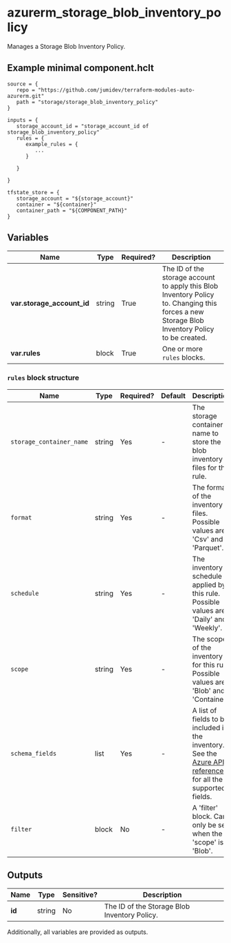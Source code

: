 # azurerm_storage_blob_inventory_policy

Manages a Storage Blob Inventory Policy.

## Example minimal component.hclt

```hcl
source = {
   repo = "https://github.com/jumidev/terraform-modules-auto-azurerm.git" 
   path = "storage/storage_blob_inventory_policy" 
}

inputs = {
   storage_account_id = "storage_account_id of storage_blob_inventory_policy" 
   rules = {
      example_rules = {
         ...
      }
  
   }
 
}

tfstate_store = {
   storage_account = "${storage_account}" 
   container = "${container}" 
   container_path = "${COMPONENT_PATH}" 
}

```

## Variables

| Name | Type | Required? |  Description |
| ---- | ---- | --------- |  ----------- |
| **var.storage_account_id** | string | True | The ID of the storage account to apply this Blob Inventory Policy to. Changing this forces a new Storage Blob Inventory Policy to be created. | 
| **var.rules** | block | True | One or more `rules` blocks. | 

### `rules` block structure

| Name | Type | Required? | Default | Description |
| ---- | ---- | --------- | ------- | ----------- |
| `storage_container_name` | string | Yes | - | The storage container name to store the blob inventory files for this rule. |
| `format` | string | Yes | - | The format of the inventory files. Possible values are 'Csv' and 'Parquet'. |
| `schedule` | string | Yes | - | The inventory schedule applied by this rule. Possible values are 'Daily' and 'Weekly'. |
| `scope` | string | Yes | - | The scope of the inventory for this rule. Possible values are 'Blob' and 'Container'. |
| `schema_fields` | list | Yes | - | A list of fields to be included in the inventory. See the [Azure API reference](https://docs.microsoft.com/rest/api/storagerp/blob-inventory-policies/create-or-update#blobinventorypolicydefinition) for all the supported fields. |
| `filter` | block | No | - | A 'filter' block. Can only be set when the 'scope' is 'Blob'. |



## Outputs

| Name | Type | Sensitive? | Description |
| ---- | ---- | --------- | --------- |
| **id** | string | No  | The ID of the Storage Blob Inventory Policy. | 

Additionally, all variables are provided as outputs.
